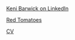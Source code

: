  [Keni Barwick on LinkedIn](https://www.linkedin.com/in/kenibarwick/)

 [Red Tomatoes](https://redtomatoes.club/)

 [CV](Keni_Barwick_07795666588.htm)
